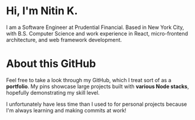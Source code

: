 # Hi, I'm Nitin K.

I am a Software Engineer at Prudential Financial. Based in New York City, with B.S. Computer Science and work experience in React, micro-frontend architecture, and web framework development.

# About this GitHub

Feel free to take a look through my GitHub, which I treat sort of as a **portfolio**. My pins showcase large projects built with **various Node stacks**, hopefully demonstrating my skill level.

I unfortunately have less time than I used to for personal projects because I'm always learning and making commits at work!
